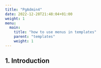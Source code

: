 ```yaml
---
title: "PgAdmin4"
date: 2022-12-28T21:48:04+01:00
weight: 1
menu:
  main:
    title: "how to use menus in templates"
    parent: "templates"
    weight: 1
---
```


## 1. Introduction